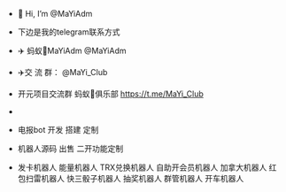 - 👋 Hi, I’m @MaYiAdm
- 下边是我的telegram联系方式
- ✈️ 蚂蚁🐜MaYiAdm @MaYiAdm
- ✈️交  流  群： @MaYi_Club

- 开元项目交流群 蚂蚁🐜俱乐部 https://t.me/MaYi_Club
- 
- 电报bot 开发 搭建 定制
- 机器人源码 出售 二开功能定制

- 发卡机器人 能量机器人 TRX兑换机器人 自助开会员机器人 加拿大机器人 红包扫雷机器人 快三骰子机器人 抽奖机器人 群管机器人 开车机器人

<!---
MaYiAdm/MaYiAdm is a ✨ special ✨ repository because its `README.md` (this file) appears on your GitHub profile.
You can click the Preview link to take a look at your changes.
--->
